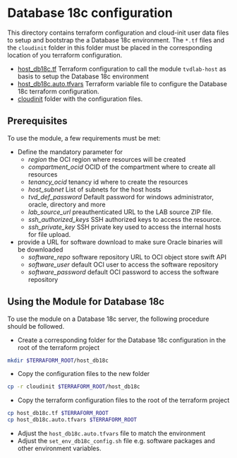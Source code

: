 # Database 18c configuration

This directory contains terraform configuration and cloud-init user data files
to setup and bootstrap the a Database 18c environment. The `*.tf` files and the
`cloudinit` folder in this folder must be placed in the corresponding location
of you terraform configuration.

- [host_db18c.tf](host_db18c.tf) Terraform configuration to call the module
  `tvdlab-host` as basis to setup the Database 18c environment
- [host_db18c.auto.tfvars](host_db18c.auto.tfvars) Terraform variable file to
  configure the Database 18c terraform configuration.
- [cloudinit](cloudinit) folder with the configuration files.

## Prerequisites

To use the module, a few requirements must be met:

- Define the mandatory parameter for
  - *region* the OCI region where resources will be created
  - *compartment_ocid* OCID of the compartment where to create all resources
  - *tenancy_ocid* tenancy id where to create the resources
  - *host_subnet* List of subnets for the host hosts
  - *tvd_def_password* Default password for windows administrator, oracle, directory and more
  - *lab_source_url* preauthenticated URL to the LAB source ZIP file.
  - *ssh_authorized_keys* SSH authorized keys to access the resource.
  - *ssh_private_key* SSH private key used to access the internal hosts for file upload.
- provide a URL for software download to make sure Oracle binaries will be
  downloaded
  - *software_repo* software repository URL to OCI object store swift API
  - *software_user* default OCI user to access the software repository
  - *software_password* default OCI password to access the software repository

## Using the Module for Database 18c

To use the module on a Database 18c server, the following procedure should be
followed.

- Create a corresponding folder for the Database 18c configuration in the root
  of the terraform project

```bash
mkdir $TERRAFORM_ROOT/host_db18c
```

- Copy the configuration files to the new folder

```bash
cp -r cloudinit $TERRAFORM_ROOT/host_db18c
```

- Copy the terraform configuration files to the root of the terraform project

```bash
cp host_db18c.tf $TERRAFORM_ROOT
cp host_db18c.auto.tfvars $TERRAFORM_ROOT
```

- Adjust the `host_db18c.auto.tfvars` file to match the environment
- Adjust the `set_env_db18c_config.sh` file e.g. software packages and other
  environment variables.

